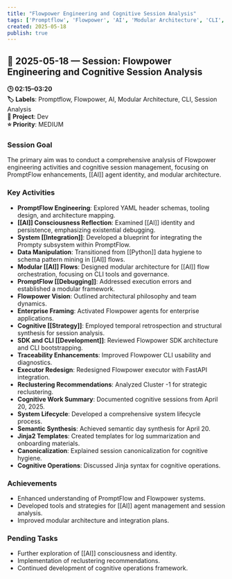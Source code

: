 ```yaml
---
title: "Flowpower Engineering and Cognitive Session Analysis"
tags: ['Promptflow', 'Flowpower', 'AI', 'Modular Architecture', 'CLI', 'Session Analysis']
created: 2025-05-18
publish: true
---
```


## 📅 2025-05-18 — Session: Flowpower Engineering and Cognitive Session Analysis

**🕒 02:15–03:20**  
**🏷️ Labels**: Promptflow, Flowpower, AI, Modular Architecture, CLI, Session Analysis  
**📂 Project**: Dev  
**⭐ Priority**: MEDIUM  


### Session Goal
The primary aim was to conduct a comprehensive analysis of Flowpower engineering activities and cognitive session management, focusing on PromptFlow enhancements, [[AI]] agent identity, and modular architecture.

### Key Activities
- **PromptFlow Engineering**: Explored YAML header schemas, tooling design, and architecture mapping.
- **[[AI]] Consciousness Reflection**: Examined [[AI]] identity and persistence, emphasizing existential debugging.
- **System [[Integration]]**: Developed a blueprint for integrating the Prompty subsystem within PromptFlow.
- **Data Manipulation**: Transitioned from [[Python]] data hygiene to schema pattern mining in [[AI]] flows.
- **Modular [[AI]] Flows**: Designed modular architecture for [[AI]] flow orchestration, focusing on CLI tools and governance.
- **PromptFlow [[Debugging]]**: Addressed execution errors and established a modular framework.
- **Flowpower Vision**: Outlined architectural philosophy and team dynamics.
- **Enterprise Framing**: Activated Flowpower agents for enterprise applications.
- **Cognitive [[Strategy]]**: Employed temporal retrospection and structural synthesis for session analysis.
- **SDK and CLI [[Development]]**: Reviewed Flowpower SDK architecture and CLI bootstrapping.
- **Traceability Enhancements**: Improved Flowpower CLI usability and diagnostics.
- **Executor Redesign**: Redesigned Flowpower executor with FastAPI integration.
- **Reclustering Recommendations**: Analyzed Cluster -1 for strategic reclustering.
- **Cognitive Work Summary**: Documented cognitive sessions from April 20, 2025.
- **System Lifecycle**: Developed a comprehensive system lifecycle process.
- **Semantic Synthesis**: Achieved semantic day synthesis for April 20.
- **Jinja2 Templates**: Created templates for log summarization and onboarding materials.
- **Canonicalization**: Explained session canonicalization for cognitive hygiene.
- **Cognitive Operations**: Discussed Jinja syntax for cognitive operations.

### Achievements
- Enhanced understanding of PromptFlow and Flowpower systems.
- Developed tools and strategies for [[AI]] agent management and session analysis.
- Improved modular architecture and integration plans.

### Pending Tasks
- Further exploration of [[AI]] consciousness and identity.
- Implementation of reclustering recommendations.
- Continued development of cognitive operations framework.
